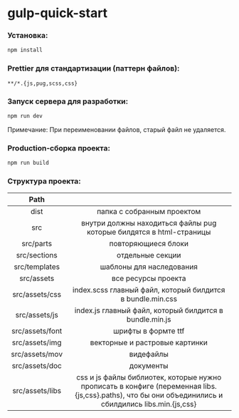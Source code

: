 # gulp-quick-start

### Установка:
```bash
npm install
```

### Prettier для стандартизации (паттерн файлов):
```shell
**/*.{js,pug,scss,css}
```

### Запуск сервера для разработки:
```bash
npm run dev
```
Примечание: При переименовании файлов, старый файл не удаляется.

### Production-сборка проекта:
```bash
npm run build
```

### Структура проекта:

|      Path       |                                                                                                                                                      |
|:---------------:|:----------------------------------------------------------------------------------------------------------------------------------------------------:|
|      dist       |                                                              папка с собранным проектом                                                              |
|       src       |                                         внутри должны находиться файлы pug которые билдятся в html-страницы                                          |
|    src/parts    |                                                                 повторяющиеся блоки                                                                  |
|  src/sections   |                                                                   отдельные секции                                                                   |
|  src/templates  |                                                               шаблоны для наследования                                                               |
|   src/assets    |                                                                 все ресурсы проекта                                                                  |
| src/assets/css  |                                              index.scss главный файл, который билдится в bundle.min.css                                              |
|  src/assets/js  |                                               index.js главный файл, который билдится в bundle.min.js                                                |
| src/assets/font |                                                                 шрифты в формте ttf                                                                  |
| src/assets/img  |                                                            векторные и растровые картинки                                                            |
| src/assets/mov  |                                                                      видефайлы                                                                       |
| src/assets/doc  |                                                                      документы                                                                       |
| src/assets/libs | css и js файлы библиотек, которые нужно прописать в конфиге (переменная libs.{js,css}.paths), что бы они объединились и сбилдились libs.min.{js,css} |





